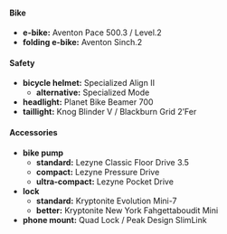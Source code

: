 #### Bike

- **e-bike:** Aventon Pace 500.3 / Level.2
- **folding e-bike:** Aventon Sinch.2

#### Safety

- **bicycle helmet:** Specialized Align II
	- **alternative:** Specialized Mode
- **headlight:** Planet Bike Beamer 700
- **taillight:** Knog Blinder V / Blackburn Grid 2’Fer

#### Accessories

- **bike pump** 
	- **standard:** Lezyne Classic Floor Drive 3.5
	- **compact:** Lezyne Pressure Drive
	- **ultra-compact:** Lezyne Pocket Drive
- **lock** 
	- **standard:** Kryptonite Evolution Mini-7
	- **better:** Kryptonite New York Fahgettaboudit Mini
- **phone mount:** Quad Lock / Peak Design SlimLink 